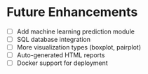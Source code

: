 # Future Enhancements

- [ ] Add machine learning prediction module
- [ ] SQL database integration
- [ ] More visualization types (boxplot, pairplot)
- [ ] Auto-generated HTML reports
- [ ] Docker support for deployment